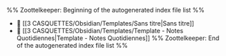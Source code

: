 %% Zoottelkeeper: Beginning of the autogenerated index file list  %%
- 📄 [[3 CASQUETTES/Obsidian/Templates/Sans titre|Sans titre]]
- 📄 [[3 CASQUETTES/Obsidian/Templates/Template - Notes Quotidiennes|Template - Notes Quotidiennes]]
%% Zoottelkeeper: End of the autogenerated index file list  %%
